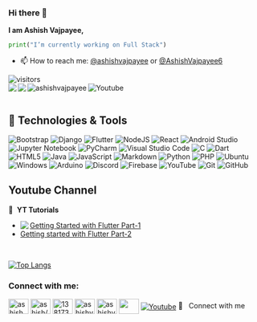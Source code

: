 ### <h3>Hi there 👋 </h3>

**I am Ashish Vajpayee,** 

```python
print("I’m currently working on Full Stack") 
```
- 📫 How to reach me: [@ashishvajpayee](https://linkedin.com/ashishvajpayee) or [@AshishVajpayee6](https://twitter.com/AshishVajpayee6) 

![visitors](https://visitor-badge.laobi.icu/badge?page_id=AshishVajpayee.AshishVajpayee)<br>
<img align = "left" src="https://img.shields.io/youtube/views/0yfWzw1miw8?style=social" />
<img align="left" src="https://img.shields.io/youtube/channel/subscribers/UCI6vRtE7i4nBoIB8UEtYqXg?style=social" />
<a href="https://twitter.com/AshishVajpayee6" target="blank"><img align="left" src="https://img.shields.io/twitter/follow/ashishvajpayee6?style=social" alt="ashishvajpayee" /></a>
<a href="https://www.youtube.com/channel/UCI6vRtE7i4nBoIB8UEtYqXg/?sub_confirmation=1"><img align="left" alt="Youtube" title="Youtube" src="https://img.shields.io/badge/-Subscribe-red?style=for-the-badge&logo=youtube&logoColor=white"/></a>

<br>

## 🔧 Technologies & Tools

![Bootstrap](https://img.shields.io/badge/bootstrap-%23563D7C.svg?style=for-the-badge&logo=bootstrap&logoColor=white)
![Django](https://img.shields.io/badge/django-%23092E20.svg?style=for-the-badge&logo=django&logoColor=white)
![Flutter](https://img.shields.io/badge/Flutter-%2302569B.svg?style=for-the-badge&logo=Flutter&logoColor=white)
![NodeJS](https://img.shields.io/badge/node.js-6DA55F?style=for-the-badge&logo=node.js&logoColor=white)
![React](https://img.shields.io/badge/react-%2320232a.svg?style=for-the-badge&logo=react&logoColor=%2361DAFB)
![Android Studio](https://img.shields.io/badge/Android%20Studio-3DDC84.svg?style=for-the-badge&logo=android-studio&logoColor=white)
![Jupyter Notebook](https://img.shields.io/badge/jupyter-%23FA0F00.svg?style=for-the-badge&logo=jupyter&logoColor=white)
![PyCharm](https://img.shields.io/badge/pycharm-143?style=for-the-badge&logo=pycharm&logoColor=black&color=black&labelColor=green)
![Visual Studio Code](https://img.shields.io/badge/Visual%20Studio%20Code-0078d7.svg?style=for-the-badge&logo=visual-studio-code&logoColor=white)
![C](https://img.shields.io/badge/c-%2300599C.svg?style=for-the-badge&logo=c&logoColor=white)
![Dart](https://img.shields.io/badge/dart-%230175C2.svg?style=for-the-badge&logo=dart&logoColor=white)
![HTML5](https://img.shields.io/badge/html5-%23E34F26.svg?style=for-the-badge&logo=html5&logoColor=white)
![Java](https://img.shields.io/badge/java-%23ED8B00.svg?style=for-the-badge&logo=java&logoColor=white)
![JavaScript](https://img.shields.io/badge/javascript-%23323330.svg?style=for-the-badge&logo=javascript&logoColor=%23F7DF1E)
![Markdown](https://img.shields.io/badge/markdown-%23000000.svg?style=for-the-badge&logo=markdown&logoColor=white)
![Python](https://img.shields.io/badge/python-3670A0?style=for-the-badge&logo=python&logoColor=ffdd54)
![PHP](https://img.shields.io/badge/php-%23777BB4.svg?style=for-the-badge&logo=php&logoColor=white)
![Ubuntu](https://img.shields.io/badge/Ubuntu-E95420?style=for-the-badge&logo=ubuntu&logoColor=white)
![Windows](https://img.shields.io/badge/Windows-0078D6?style=for-the-badge&logo=windows&logoColor=white)
![Arduino](https://img.shields.io/badge/-Arduino-00979D?style=for-the-badge&logo=Arduino&logoColor=white)
![Discord](https://img.shields.io/badge/%3CServer%3E-%237289DA.svg?style=for-the-badge&logo=discord&logoColor=white)
![Firebase](https://img.shields.io/badge/firebase-%23039BE5.svg?style=for-the-badge&logo=firebase)
![YouTube](https://img.shields.io/badge/YouTube-%23FF0000.svg?style=for-the-badge&logo=YouTube&logoColor=white)
![Git](https://img.shields.io/badge/git-%23F05033.svg?style=for-the-badge&logo=git&logoColor=white)
![GitHub](https://img.shields.io/badge/github-%23121011.svg?style=for-the-badge&logo=github&logoColor=white)


## Youtube Channel

📕 &nbsp;**YT Tutorials**
<!-- BLOG-POST-LIST:START -->
- [Getting Started with Flutter Part-1](https://youtu.be/0yfWzw1miw8)<img align = "left" src="https://img.shields.io/youtube/views/0yfWzw1miw8?style=social" />
- [Getting started with Flutter Part-2](https://youtu.be/tJdJE1Tz6C0)
 

<br>


[![Top Langs](https://github-readme-stats.vercel.app/api/top-langs/?username=AshishVajpayee&theme=react)](https://github.com/tidbitsjs/github-readme-stats)

<h3 align="left">Connect with me:</h3>
<p align="left">
<a href="https://twitter.com/ashishvajpayee6" target="blank"><img align="center" src="https://raw.githubusercontent.com/rahuldkjain/github-profile-readme-generator/master/src/images/icons/Social/twitter.svg" alt="ashish" height="30" width="40" /></a>
<a href="https://linkedin.com/in/ashishvajpayee/?locale=en_us" target="blank"><img align="center" src="https://raw.githubusercontent.com/rahuldkjain/github-profile-readme-generator/master/src/images/icons/Social/linked-in-alt.svg" alt="ashish/?locale=en_us" height="30" width="40" /></a>
<a href="https://stackoverflow.com/" target="blank"><img align="center" src="https://raw.githubusercontent.com/rahuldkjain/github-profile-readme-generator/master/src/images/icons/Social/stack-overflow.svg" alt="13817353/ashishvajpayee" height="30" width="40" /></a>
<a href="https://fb.com/" target="blank"><img align="center" src="https://raw.githubusercontent.com/rahuldkjain/github-profile-readme-generator/master/src/images/icons/Social/facebook.svg" alt="ashishvajpayee" height="30" width="40" /></a>
<a href="https://instagram.com/ashishvajpayee_/" target="blank"><img align="center" src="https://raw.githubusercontent.com/rahuldkjain/github-profile-readme-generator/master/src/images/icons/Social/instagram.svg" alt="ashishvajpayee/" height="30" width="40" /></a>
<a href="https://www.hackerrank.com/" target="blank"><img align="center" src="https://raw.githubusercontent.com/rahuldkjain/github-profile-readme-generator/master/src/images/icons/Social/hackerrank.svg" alt="" height="30" width="40" /></a>
 <a href="https://www.youtube.com/channel/UCI6vRtE7i4nBoIB8UEtYqXg/?sub_confirmation=1" target="blank"><img align="center" alt="Youtube" title="Youtube" src="https://img.shields.io/badge/-Subscribe-red?style=for-the-badge&logo=youtube&logoColor=white"/></a>
🔗 &nbsp; Connect with me
</p>

